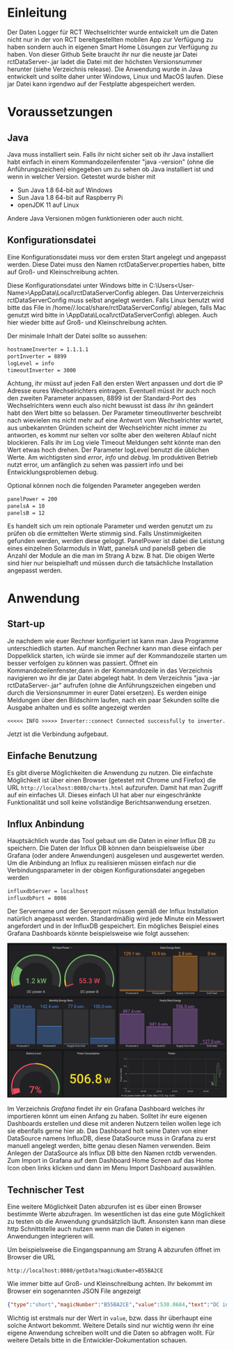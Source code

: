 # Einleitung

Der Daten Logger für RCT Wechselrichter wurde entwickelt um die Daten nicht nur in der von RCT bereitgestellten mobilen App zur Verfügung zu haben sondern auch in eigenen Smart Home Lösungen zur Verfügung zu haben. Von dieser Github Seite braucht ihr nur die neuste jar Datei rctDataServer-<version>.jar ladet die Datei  mit der höchsten Versionsnummer herunter (siehe Verzeichnis release). Die Anwendung wurde in Java entwickelt und sollte daher unter Windows, Linux und MacOS laufen. Diese jar Datei kann irgendwo auf der Festplatte abgespeichert werden.

# Voraussetzungen
## Java
Java muss installiert sein. Falls ihr nicht sicher seit ob ihr Java installiert habt einfach in einem Kommandozeilenfenster "java -version" (ohne die Anführungszeichen) eingegeben um zu sehen ob Java installiert ist und wenn in welcher Version. Getestet wurde bisher mit 

- Sun Java 1.8 64-bit auf Windows 
- Sun Java 1.8 64-bit auf Raspberry Pi
- openJDK 11 auf Linux

Andere Java Versionen mögen funktionieren oder auch nicht.

## Konfigurationsdatei
Eine Konfigurationsdatei muss vor dem ersten Start angelegt und angepasst werden. Diese Datei muss den Namen rctDataServer.properties haben, bitte auf Groß- und Kleinschreibung achten.

Diese Konfigurationsdatei unter Windows bitte in C:\Users\<User-Name>\AppData\Local\rctDataServerConfig ablegen. Das Unterverzeichnis rctDataServerConfig muss selbst angelegt werden. Falls Linux benutzt wird bitte das File in /home/<User-Name>/.local/share/rctDataServerConfig/ ablegen, falls Mac genutzt wird bitte in <user-home>\AppData\Local\rctDataServerConfig\ ablegen. Auch hier wieder bitte auf Groß-  und Kleinschreibung achten.

Der minimale Inhalt der Datei sollte so aussehen:

```
hostnameInverter = 1.1.1.1
portInverter = 8899
logLevel = info
timeoutInverter = 3000
```
Achtung, ihr müsst auf jeden Fall den ersten Wert anpassen und dort die IP Adresse eures Wechselrichters eintragen. Eventuell müsst ihr auch noch den zweiten Parameter anpassen, 8899 ist der Standard-Port des Wechselrichters wenn euch also nicht bewusst ist dass ihr ihn geändert habt den Wert bitte so belassen. Der Parameter timeoutInverter beschreibt nach wievielen ms nicht mehr auf eine Antwort vom Wechselrichter wartet, aus unbekannten Gründen scheint der Wechselrichter nicht immer zu antworten, es kommt nur selten vor sollte aber den weiteren Ablauf nicht blockieren. Falls ihr im Log viele Timeout Meldungen seht könnte man den Wert etwas hoch drehen. Der Parameter logLevel benutzt die üblichen Werte. Am wichtigsten sind  _error_, _info_ und _debug_. Im produktiven Betrieb nutzt error, um anfänglich zu sehen was passiert info und bei Entwicklungsproblemen debug.

Optional können noch die folgenden Parameter angegeben werden

```
panelPower = 200
panelsA = 10
panelsB = 12
```
Es handelt sich um rein optionale Parameter und werden genutzt um zu prüfen ob die ermittelten Werte stimmig sind. Falls Unstimmigkeiten gefunden werden, werden diese geloggt. PanelPower ist dabei die Leistung eines einzelnen Solarmoduls in Watt, panelsA und panelsB geben die Anzahl der Module an die man im Strang A bzw. B hat. Die obigen Werte sind hier nur beispielhaft und müssen durch die tatsächliche Installation angepasst werden.

# Anwendung
## Start-up
Je nachdem wie euer Rechner konfiguriert ist kann man Java Programme unterschiedlich starten. Auf manchen Rechner kann man diese einfach per Doppelklick starten, ich würde sie immer auf der Kommandozeile starten um besser verfolgen zu können was passiert.
Öffnet ein Kommandozeilenfenster,dann in der Kommandozeile in das Verzeichnis navigieren wo ihr die jar Datei abgelegt habt. In dem Verzeichnis  "java -jar rctDataServer-<version>.jar" aufrufen (ohne die Anführungszeichen eingeben und <version> durch die Versionsnummer in eurer Datei ersetzen). Es werden einige Meldungen über den Bildschirm laufen, nach ein paar Sekunden sollte die Ausgabe anhalten und es sollte angezeigt werden 

```
<<<<< INFO >>>>> Inverter::connect Connected successfully to inverter. 
```
Jetzt ist die Verbindung aufgebaut.

## Einfache Benutzung
Es gibt diverse Möglichkeiten die Anwendung zu nutzen. Die einfachste Möglichkeit ist über einen Browser
(getestet mit Chrome und Firefox) die URL `http://localhost:8080/charts.html` aufzurufen. Damit hat man Zugriff auf ein einfaches UI. Dieses einfach UI hat aber nur eingeschränkte Funktionalität und soll keine vollständige Berichtsanwendung ersetzen.

## Influx Anbindung
Hauptsächlich wurde das Tool gebaut um die Daten in einer Influx DB zu speichern. Die Daten der Influx DB können dann beispielsweise über Grafana (oder andere Anwendungen) ausgelesen und ausgewertet werden. Um die Anbindung an Influx zu realisieren müssen einfach nur die Verbindungsparameter in der obigen Konfigurationsdatei angegeben werden

```
influxdbServer = localhost
influxdbPort = 8086
```
Der Servername und der Serverport müssen gemäß der Influx Installation natürlich angepasst werden. Standardmäßig wird jede Minute ein Messwert angefordert und in der InfluxDB gespeichert. Ein mögliches Beispiel eines Grafana Dashboards könnte beispielsweise wie folgt aussehen:

![Screenshot Grafana](images/Grafana_Screenshot.png)

Im Verzeichnis _Grafana_ findet ihr ein Grafana Dashboard welches ihr importieren könnt um einen Anfang zu haben. Solltet ihr eure eigenen Dashboards erstellen und diese mit anderen Nutzern teilen wollen lege ich sie ebenfalls gerne hier ab. Das Dashboard holt seine Daten von einer DataSource namens InfluxDB, diese DataSource muss in Grafana zu erst manuell angelegt werden, bitte genau diesen Namen verwenden. Beim Anlegen der DataSource als Influx DB bitte den Namen rctdb verwenden. Zum Import in Grafana auf dem Dashboard Home Screen auf das Home Icon oben links klicken und dann im Menu Import Dashboard auswählen.

## Technischer Test
Eine weitere Möglichkeit Daten abzurufen ist es über einen Browser bestimmte Werte abzufragen. Im wesentlichen ist das eine gute Möglichkeit zu testen ob die Anwendung grundsätzlich läuft. Ansonsten kann man diese http Schnittstelle auch nutzen wenn man die Daten in eigenen Anwendungen integrieren will.

Um beispielsweise die Eingangspannung am Strang A abzurufen öffnet im Browser die URL

```
http://localhost:8080/getData?magicNumber=B55BA2CE
```
Wie immer bitte auf Groß- und Kleinschreibung achten. Ihr bekommt im Browser ein sogenannten JSON File angezeigt


```json
{"type":"short","magicNumber":"B55BA2CE","value":530.0684,"text":"DC input voltage A in V","timestamp":1601104412,"sucess":true}
```
Wichtig ist erstmals nur der Wert in `value`, bzw. dass ihr überhaupt eine solche Antwort bekommt. Weitere Details sind nur wichtig wenn ihr eine eigene Anwendung schreiben wollt und die Daten so abfragen wollt. Für weitere Details bitte in die Entwickler-Dokumentation schauen.

